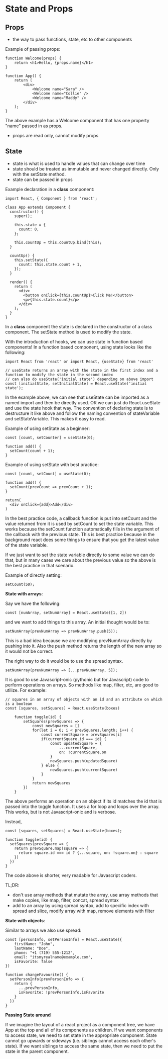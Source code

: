 # State and Props

<h2>Props</h2>

- the way to pass functions, state, etc to other components

Example of passing props:

```
function Welcome(props) {
    return <h1>Hello, {props.name}</h1>
}

function App() {
    return (
        <div>
            <Welcome name="Sara" />
            <Welcome name="Collie" />
            <Welcome name="Maddy" />
        </div>
    );
}
```
The above example has a Welcome component that has one property "name" passed in as props.

- props are read only, cannot modify props

<h2>State</h2>

- state is what is used to handle values that can change over time
- state should be treated as immutable and never changed directly. Only with the setState method.
- state can be passed in props

Example declaration in a <b>class</b> component:

```
import React, { Component } from 'react';

class App extends Component {
  constructor() {
    super();

    this.state = {
      count: 0,
    };

    this.countUp = this.countUp.bind(this);
  }

  countUp() {
    this.setState({
      count: this.state.count + 1,
    });
  }

  render() {
    return (
      <div>
        <button onClick={this.countUp}>Click Me!</button>
        <p>{this.state.count}</p>
      </div>
    );
  }
}
```
In a <b>class</b> component the state is declared in the constructor of a class component. The setState method is used to modify the state.

With the introduction of hooks, we can use state in function based components! In a function based component, using state looks like the following: 

```
import React from 'react' or import React, {useState} from 'react'

// useState returns an array with the state in the first index and a function to modify the state in the second index
// can also do useState('initial state') depending on above import
const [initialState, setInitialState] = React.useState('initial state'); 
```

In the example above, we can see that useState can be imported as a named import and then be directly used. OR we can just do React.useState and use the state hook that way. The convention of declaring state is to destructure it like above and follow the naming convention of stateVariable and setStateVariable. This makes it easy to read.

Example of using setState as a beginner:

```
const [count, setCounter] = useState(0);

function add() {
  setCount(count + 1);
}
```

Example of using setState with best practice:

```
const [count, setCount] = useState(0);

function add() {
  setCount(prevCount => prevCount + 1);
}

return(
  <div onClick={add}>Add</div>
)

```
In the best practice code, a callback function is put into setCount and the value returned from it is used by setCount to set the state variable. This works because the setCount function automatically fills in the argument of the callback with the previous state.
This is best practice because in the background react does some things to ensure that you get the latest value of the state variable.

If we just want to set the state variable directly to some value we can do that, but in many cases we care about the previous value so the above is the best practice in that scenario.

Example of directly setting:

```
setCount(50);
```

<b>State with arrays</b>:

Say we have the following:
```
const [numArray, setNumArray] = React.useState([1, 2])
```
and we want to add things to this array. An initial thought would be to:
```
setNumArray(prevNumArray => prevNumArray.push(5));
```
This is a bad idea because we are modifying prevNumArray directly by pushing into it. Also the push method returns the length of the new array so it would not be correct.

The right way to do it would be to use the spread syntax.
```
setNumArray(prevNumArray => [...prevNumArray, 5]);
```

It is good to use Javascript-onic (pythonic but for Javascript) code to perform operations on arrays.
So methods like map, filter, etc, are good to utilize. For example:

```
// squares in an array of objects with an id and an attribute on which is a boolean
const [squares, setSquares] = React.useState(boxes)
    
    function toggle(id) {
        setSquares(prevSquares => {
            const newSquares = []
            for(let i = 0; i < prevSquares.length; i++) {
                const currentSquare = prevSquares[i]
                if(currentSquare.id === id) {
                    const updatedSquare = {
                        ...currentSquare,
                        on: !currentSquare.on
                    }
                    newSquares.push(updatedSquare)
                } else {
                    newSquares.push(currentSquare)
                }
            }
            return newSquares
        })
    }
```
The above performs an operation on an object if its id matches the id that is passed into the toggle function. It uses a for loop and loops over the array. This works, but is not Javascript-onic and is verbose.

Instead,

```
const [squares, setSquares] = React.useState(boxes);

function toggle(id) {
  setSquares(prevSquare => {
    return prevSquare.map(square => {
      return square.id === id ? {...square, on: !square.on} : square
    })
  })
}
```
The code above is shorter, very readable for Javascript coders.

TL;DR:
- don't use array methods that mutate the array, use array methods that make copies, like map, filter, concat, spread syntax
- add to an array by using spread syntax, add to specific index with spread and slice, modify array with map, remove elements with filter

<b>State with objects</b>:

Similar to arrays we also use spread:
```
const [personInfo, setPersonInfo] = React.useState({
    firstName: "John",
    lastName: "Doe",
    phone: "+1 (719) 555-1212",
    email: "itsmyrealname@example.com",
    isFavorite: false
})

function changeFavourite() {
  setPersonInfo(prevPersonInfo => {
    return {
      ...prevPersonInfo,
      isFavorite: !prevPersonInfo.isFavorite
    }
  })
}
```

<b>Passing State around</b>

If we imagine the layout of a react project as a component tree, we have App at the top and all of its components as children. If we want components to access state, we need to set state in the appropriate component. State cannot go upwards or sideways (i.e. siblings cannot access each other's state). If we want siblings to access the same state, then we need to put the state in the parent component. 

